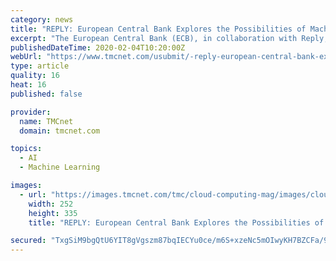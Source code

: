 ```yaml
---
category: news
title: "REPLY: European Central Bank Explores the Possibilities of Machine Learning With a Coding Marathon Organised by Reply"
excerpt: "The European Central Bank (ECB), in collaboration with Reply, leader in digital technology innovation, is organising the \"Supervisory Data Hackathon\", a coding marathon focussing on the application of Machine Learning and Artificial Intelligence. From 27 to 29 February 2020, at the ECB in Frankfurt, more than 80 participants from the ECB ..."
publishedDateTime: 2020-02-04T10:20:00Z
webUrl: "https://www.tmcnet.com/usubmit/-reply-european-central-bank-explores-possibilities-machine-learning-/2020/02/04/9091387.htm"
type: article
quality: 16
heat: 16
published: false

provider:
  name: TMCnet
  domain: tmcnet.com

topics:
  - AI
  - Machine Learning

images:
  - url: "https://images.tmcnet.com/tmc/cloud-computing-mag/images/cloud-computing-0515-cover.jpg"
    width: 252
    height: 335
    title: "REPLY: European Central Bank Explores the Possibilities of Machine Learning With a Coding Marathon Organised by Reply"

secured: "TxgSiM9bgQtU6YIT8gVgszm87bqIECYu0ce/m6S+xzeNc5mOIwyKH7BZCFa/9t4IByBQ/Cxdh48KhMDzHwLHq/muHxfW2tfqCwrnBAffDsQZGt3BaK5fpERW9qZ7DHhwV5LYQ3Mq6Xpuu658+zEukFrDkOklT4ykAKZsFZyYYwNE/hX2RAGJEP1r1NCZ43HQomIeXVu0i8/b3Jmg+5LEwHyXXet00XSIXb/MOKZ5+/Jvs0EkTMtmQ2zeAuq3WGu9Yv43MB1YZ1OxUOGd7szylt4lLNOSs6IWYO3YgmNs1GrhIU6xEptIYHR/6X8q61BF;kol18jqXx2EsZgaGx6P9dw=="
---
```


